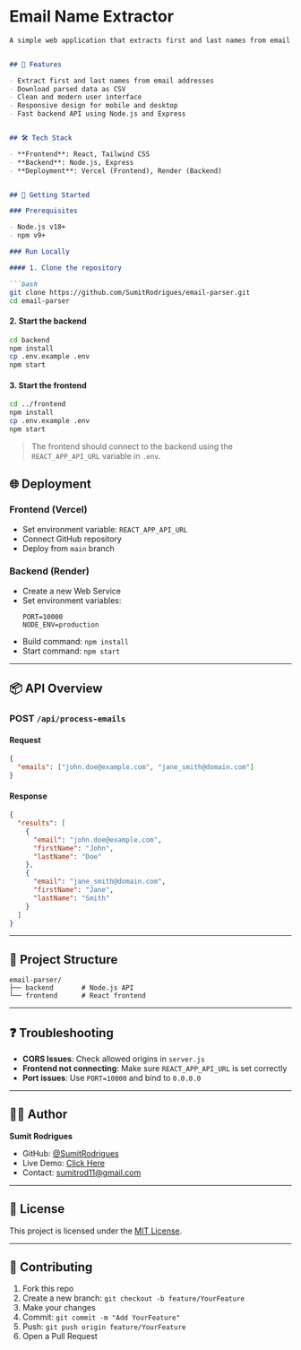 # Email Name Extractor

```markdown
A simple web application that extracts first and last names from email addresses. You can also download the results as a CSV file.


## 🌟 Features

- Extract first and last names from email addresses
- Download parsed data as CSV
- Clean and modern user interface
- Responsive design for mobile and desktop
- Fast backend API using Node.js and Express


## 🛠 Tech Stack

- **Frontend**: React, Tailwind CSS
- **Backend**: Node.js, Express
- **Deployment**: Vercel (Frontend), Render (Backend)


## 🚀 Getting Started

### Prerequisites

- Node.js v18+
- npm v9+

### Run Locally

#### 1. Clone the repository

```bash
git clone https://github.com/SumitRodrigues/email-parser.git
cd email-parser
```

#### 2. Start the backend

```bash
cd backend
npm install
cp .env.example .env
npm start
```

#### 3. Start the frontend

```bash
cd ../frontend
npm install
cp .env.example .env
npm start
```

> The frontend should connect to the backend using the `REACT_APP_API_URL` variable in `.env`.


## 🌐 Deployment

### Frontend (Vercel)

- Set environment variable: `REACT_APP_API_URL`
- Connect GitHub repository
- Deploy from `main` branch

### Backend (Render)

- Create a new Web Service
- Set environment variables:
  ```env
  PORT=10000
  NODE_ENV=production
  ```
- Build command: `npm install`
- Start command: `npm start`

---

## 📦 API Overview

### POST `/api/process-emails`

#### Request

```json
{
  "emails": ["john.doe@example.com", "jane_smith@domain.com"]
}
```

#### Response

```json
{
  "results": [
    {
      "email": "john.doe@example.com",
      "firstName": "John",
      "lastName": "Doe"
    },
    {
      "email": "jane_smith@domain.com",
      "firstName": "Jane",
      "lastName": "Smith"
    }
  ]
}
```

---

## 📁 Project Structure

```
email-parser/
├── backend       # Node.js API
└── frontend      # React frontend
```

---

## ❓ Troubleshooting

- **CORS Issues**: Check allowed origins in `server.js`
- **Frontend not connecting**: Make sure `REACT_APP_API_URL` is set correctly
- **Port issues**: Use `PORT=10000` and bind to `0.0.0.0`

---

## 👨‍💻 Author

**Sumit Rodrigues**

- GitHub: [@SumitRodrigues](https://github.com/SumitRodrigues)
- Live Demo: [Click Here](https://email-parser-k288jxrhg-sumit-rodrigues-projects.vercel.app/)
- Contact: [sumitrod11@gmail.com](mailto:sumitrod11@gmail.com)

---

## 📄 License

This project is licensed under the [MIT License](LICENSE).

---

## 🙌 Contributing

1. Fork this repo
2. Create a new branch: `git checkout -b feature/YourFeature`
3. Make your changes
4. Commit: `git commit -m "Add YourFeature"`
5. Push: `git push origin feature/YourFeature`
6. Open a Pull Request
```
